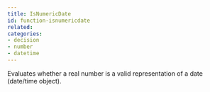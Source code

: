 ```yaml
---
title: IsNumericDate
id: function-isnumericdate
related:
categories:
- decision
- number
- datetime
---
```


Evaluates whether a real number is a valid representation of a date (date/time object).